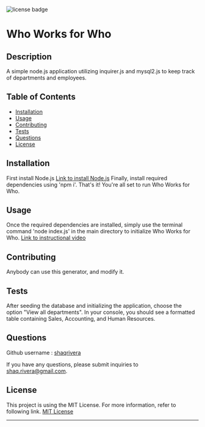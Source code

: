 ![license badge](https://img.shields.io/badge/license-MIT_License-blue)

# Who Works for Who

## Description

A simple node.js application utilizing inquirer.js and mysql2.js to keep track of departments and employees.

## Table of Contents

- [Installation](#installation)
- [Usage](#usage)
- [Contributing](#contributing)
- [Tests](#tests)
- [Questions](#questions)
- [License](#license)

## Installation

First install Node.js <a href="https://nodejs.org/en/download/" target="_blank">Link to install Node.js</a> Finally, install required dependencies using 'npm i'. That's it! You're all set to run Who Works for Who.

## Usage

Once the required dependencies are installed, simply use the terminal command 'node index.js' in the main directory to initialize Who Works for Who. <a href="https://drive.google.com/file/d/1mpIj_pAammg3jzLRo6UIG74jExcF5iRI/view?usp=sharing" target="_blank">Link to instructional video</a>

## Contributing

Anybody can use this generator, and modify it.

## Tests

After seeding the database and initializing the application, choose the option "View all departments". In your console, you should see a formatted table containing Sales, Accounting, and Human Resources.

## Questions

Github username : <a href="https://github.com/shaqrivera">shaqrivera</a>

If you have any questions, please submit inquiries to <a href="mailto:shaq.rivera@gmail.com">shaq.rivera@gmail.com</a>.

## License

This project is using the MIT License. For more information, refer to following link.
[MIT License](https://spdx.org/licenses/MIT.htm)

---

